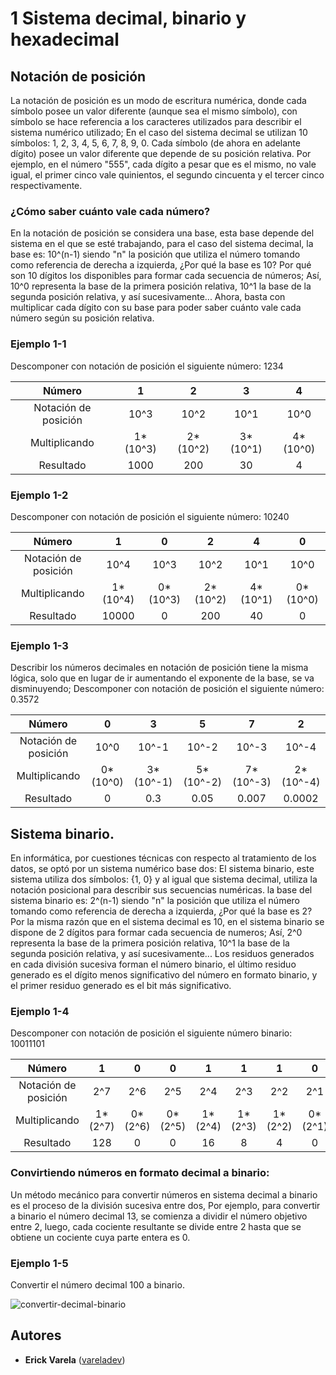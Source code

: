 # 1 Sistema decimal, binario y hexadecimal

## Notación de posición

La notación de posición es un modo de escritura numérica, donde cada símbolo posee un valor diferente (aunque sea el mismo símbolo), con símbolo se hace referencia a los caracteres utilizados para describir el sistema numérico utilizado; En el caso del sistema decimal se utilizan 10 símbolos: 1, 2, 3, 4, 5, 6, 7, 8, 9, 0. Cada símbolo (de ahora en adelante dígito) posee un valor diferente que depende de su posición relativa. Por ejemplo, en el número "555", cada dígito a pesar que es el mismo, no vale igual, el primer cinco vale quinientos, el segundo cincuenta y el tercer cinco respectivamente.

### ¿Cómo saber cuánto vale cada número?

En la notación de posición se considera una base, esta base depende del sistema en el que se esté trabajando, para el caso del sistema decimal, la base es: 10^(n-1) siendo "n" la posición que utiliza el número tomando como referencia de derecha a izquierda, ¿Por qué la base es 10? Por qué son 10 dígitos los disponibles para formar cada secuencia de números; Así, 10^0 representa la base de la primera posición relativa, 10^1 la base de la segunda posición relativa, y así sucesivamente... 
Ahora, basta con multiplicar cada dígito con su base para poder saber cuánto vale cada número según su posición relativa.

### Ejemplo 1-1

Descomponer con notación de posición el siguiente número: 1234

| Número | 1 | 2 | 3 | 4 |
|:---:|:---:|:---:|:---:|:---:|
| Notación de posición   | 10^3 | 10^2 | 10^1 | 10^0 |
| Multiplicando | 1*(10^3) | 2*(10^2) | 3*(10^1) | 4*(10^0) |
| Resultado | 1000 | 200 | 30 | 4 |

### Ejemplo 1-2

Descomponer con notación de posición el siguiente número: 10240

| Número | 1 | 0 | 2 | 4 | 0 |
|:---:|:---:|:---:|:---:|:---:|:---:|
| Notación de posición   | 10^4 | 10^3 | 10^2 | 10^1 | 10^0 |
| Multiplicando | 1*(10^4) | 0*(10^3) | 2*(10^2) | 4*(10^1) | 0*(10^0) |
| Resultado | 10000 | 0 | 200 | 40 | 0 |

### Ejemplo 1-3

Describir los números decimales en notación de posición tiene la misma lógica, solo que en lugar de ir aumentando el exponente de la base, se va disminuyendo; Descomponer con notación de posición el siguiente número: 0.3572

| Número | 0 | 3 | 5 | 7 | 2 |
|:---:|:---:|:---:|:---:|:---:|:---:|
| Notación de posición   | 10^0 | 10^-1 | 10^-2 | 10^-3 | 10^-4 |
| Multiplicando | 0*(10^0) | 3*(10^-1) | 5*(10^-2) | 7*(10^-3) | 2*(10^-4) |
| Resultado | 0 | 0.3 | 0.05 | 0.007 | 0.0002 |


## Sistema binario.

En informática, por cuestiones técnicas con respecto al tratamiento de los datos, se optó por un sistema numérico base dos: El sistema binario, este sistema utiliza dos símbolos: {1, 0} y al igual que sistema decimal, utiliza la notación posicional para describir sus secuencias numéricas. la base del sistema binario es: 2^(n-1) siendo "n" la posición que utiliza el número tomando como referencia de derecha a izquierda, ¿Por qué la base es 2? Por la misma razón que en el sistema decimal es 10, en el sistema binario se dispone de 2 dígitos para formar cada secuencia de numeros; Así, 2^0 representa la base de la primera posición relativa, 10^1 la base de la segunda posición relativa, y así sucesivamente... Los residuos generados en cada división sucesiva forman el número binario, el último residuo generado es el dígito menos significativo del número en formato binario, y el primer residuo generado es el bit más significativo.

### Ejemplo 1-4

Descomponer con notación de posición el siguiente número binario: 10011101

| Número | 1 | 0 | 0 | 1 | 1 | 1 | 0 | 1 |
|:---:|:---:|:---:|:---:|:---:|:---:|:---:|:---:|:---:|
| Notación de posición   | 2^7 | 2^6 | 2^5 | 2^4 | 2^3 | 2^2 | 2^1 | 2^0 |
| Multiplicando | 1*(2^7) | 0*(2^6) | 0*(2^5) | 1*(2^4) | 1*(2^3) | 1*(2^2) | 0*(2^1) | 1*(2^0) |
| Resultado | 128 | 0 | 0 | 16 | 8 | 4 | 0 | 1 |


### Convirtiendo números en formato decimal a binario:

Un método mecánico para convertir números en sistema decimal a binario es el proceso de la división sucesiva entre dos, Por ejemplo, para convertir a binario el número decimal 13, se comienza a dividir el número objetivo entre 2, luego, cada cociente resultante se divide entre 2 hasta que se obtiene un cociente cuya parte entera es 0.

### Ejemplo 1-5

Convertir el número decimal 100 a binario.

![convertir-decimal-binario](https://user-images.githubusercontent.com/36117314/46428425-2a195c80-c701-11e8-9857-375eba917a9b.png)





## Autores

* **Erick Varela** ([vareladev](https://github.com/vareladev/))


